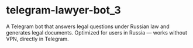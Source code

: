 # telegram-lawyer-bot_3
A Telegram bot that answers legal questions under Russian law and generates legal documents. Optimized for users in Russia — works without VPN, directly in Telegram.
